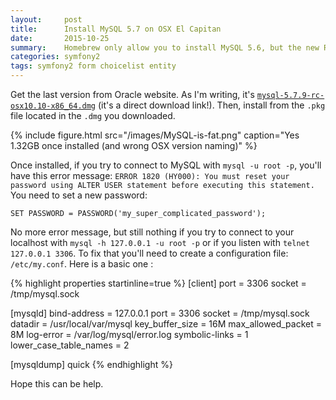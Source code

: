 ```yaml
---
layout:     post
title:      Install MySQL 5.7 on OSX El Capitan
date:       2015-10-25
summary:    Homebrew only allow you to install MySQL 5.6, but the new RC version give you access to geoqueries, let's upgrade!
categories: symfony2
tags: symfony2 form choicelist entity
---
```


Get the last version from Oracle website. As I'm writing, it's [`mysql-5.7.9-rc-osx10.10-x86_64.dmg`](https://dev.mysql.com/get/Downloads/MySQL-5.7/mysql-5.7.9-osx10.10-x86_64.dmg) (it's a direct download link!). Then, install from the `.pkg` file located in the `.dmg` you downloaded.

{% include figure.html src="/images/MySQL-is-fat.png" caption="Yes 1.32GB once installed (and wrong OSX version naming)" %}

Once installed, if you try to connect to MySQL with `mysql -u root -p`, you'll have this error message: `ERROR 1820 (HY000): You must reset your password using ALTER USER statement before executing this statement.` You need to set a new password:

`SET PASSWORD = PASSWORD('my_super_complicated_password');`

No more error message, but still nothing if you try to connect to your localhost with `mysql -h 127.0.0.1 -u root -p` or if you listen with `telnet 127.0.0.1 3306`. To fix that you'll need to create a configuration file: `/etc/my.conf`. Here is a basic one :

{% highlight properties startinline=true %}
[client]
port = 3306
socket = /tmp/mysql.sock

[mysqld]
bind-address = 127.0.0.1
port = 3306
socket = /tmp/mysql.sock
datadir = /usr/local/var/mysql
key_buffer_size = 16M
max_allowed_packet = 8M
log-error = /var/log/mysql/error.log
symbolic-links = 1
lower_case_table_names = 2

[mysqldump]
quick
{% endhighlight %}

Hope this can be help.
